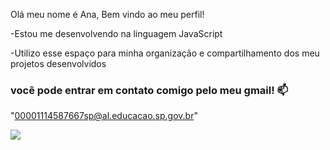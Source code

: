  Olá meu nome é Ana, Bem vindo ao meu perfil!

-Estou me desenvolvendo na linguagem JavaScript

-Utilizo esse espaço para minha organização e compartilhamento dos meu projetos desenvolvidos

### você pode entrar em contato comigo pelo meu gmail! 📫

"00001114587667sp@al.educacao.sp.gov.br"

![](https://tenor.com/u2eDgSlzPOp.gif)


<!--
**Kennypreto/Kennypreto** is a ✨ _special_ ✨ repository because its `README.md` (this file) appears on your GitHub profile.

Here are some ideas to get you started:

- 🔭 I’m currently working on ...
- 🌱 I’m currently learning ...
- 👯 I’m looking to collaborate on ...
- 🤔 I’m looking for help with ...
- 💬 Ask me about ...
- 📫 How to reach me: ...
- 😄 Pronouns: ...
- ⚡ Fun fact: ...
-->
